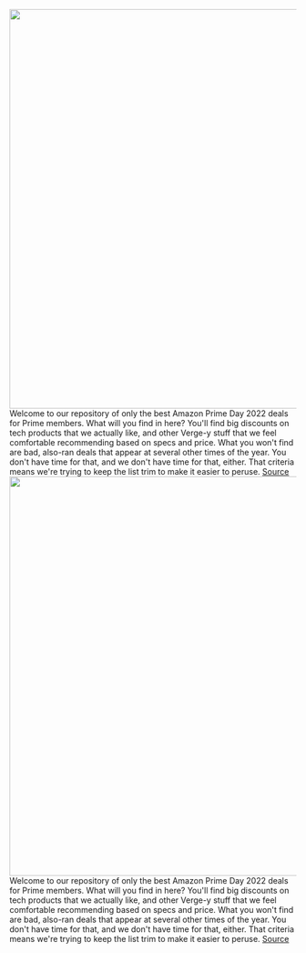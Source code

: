 <img src='https://cdn.vox-cdn.com/thumbor/SmOEvXC_2Y40it5cE7mizD7HVYM=/0x0:3000x2000/1200x800/filters:focal(1260x760:1740x1240)/cdn.vox-cdn.com/uploads/chorus_image/image/71098279/VRG_ILLO_226039_Prime_Day_2022_Main.0.jpg' width='700px' /><br/>
Welcome to our repository of only the best Amazon Prime Day 2022 deals for Prime members. What will you find in here? You'll find big discounts on tech products that we actually like, and other Verge-y stuff that we feel comfortable recommending based on specs and price. What you won't find are bad, also-ran deals that appear at several other times of the year. You don't have time for that, and we don't have time for that, either. That criteria means we're trying to keep the list trim to make it easier to peruse.
<a href='https://www.theverge.com/23198392/amazon-prime-day-best-deals-sales-tech-gadgets-laptops-tvs-headphones-2022'> Source <a/><img src='https://cdn.vox-cdn.com/thumbor/SmOEvXC_2Y40it5cE7mizD7HVYM=/0x0:3000x2000/1200x800/filters:focal(1260x760:1740x1240)/cdn.vox-cdn.com/uploads/chorus_image/image/71098279/VRG_ILLO_226039_Prime_Day_2022_Main.0.jpg' width='700px' /><br/>
Welcome to our repository of only the best Amazon Prime Day 2022 deals for Prime members. What will you find in here? You'll find big discounts on tech products that we actually like, and other Verge-y stuff that we feel comfortable recommending based on specs and price. What you won't find are bad, also-ran deals that appear at several other times of the year. You don't have time for that, and we don't have time for that, either. That criteria means we're trying to keep the list trim to make it easier to peruse.
<a href='https://www.theverge.com/23198392/amazon-prime-day-best-deals-sales-tech-gadgets-laptops-tvs-headphones-2022'> Source <a/>
